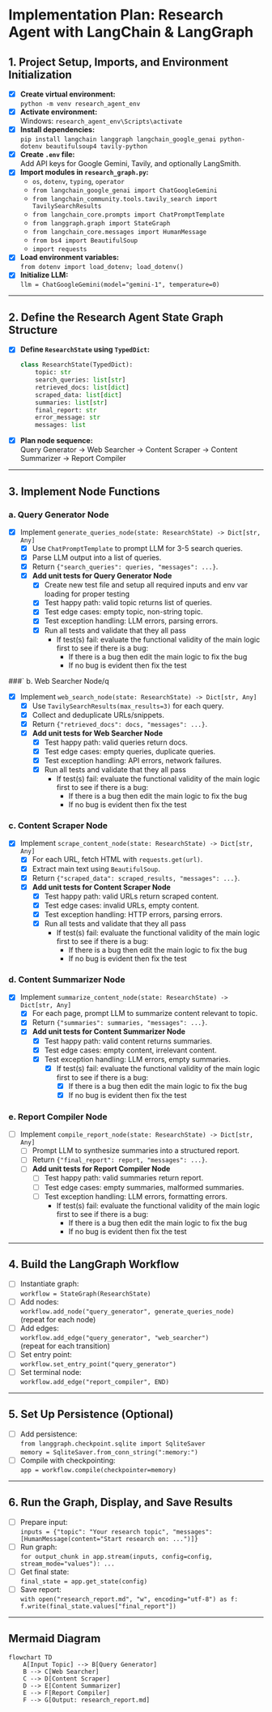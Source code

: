 # Implementation Plan: Research Agent with LangChain & LangGraph

## 1. Project Setup, Imports, and Environment Initialization

- [x] **Create virtual environment:**  
  `python -m venv research_agent_env`
- [x] **Activate environment:**  
  Windows: `research_agent_env\Scripts\activate`
- [x] **Install dependencies:**  
  `pip install langchain langgraph langchain_google_genai python-dotenv beautifulsoup4 tavily-python`
- [x] **Create `.env` file:**  
  Add API keys for Google Gemini, Tavily, and optionally LangSmith.
- [x] **Import modules in `research_graph.py`:**
  - `os`, `dotenv`, `typing`, `operator`
  - `from langchain_google_genai import ChatGoogleGemini`
  - `from langchain_community.tools.tavily_search import TavilySearchResults`
  - `from langchain_core.prompts import ChatPromptTemplate`
  - `from langgraph.graph import StateGraph`
  - `from langchain_core.messages import HumanMessage`
  - `from bs4 import BeautifulSoup`
  - `import requests`
- [x] **Load environment variables:**  
  `from dotenv import load_dotenv; load_dotenv()`
- [x] **Initialize LLM:**  
  `llm = ChatGoogleGemini(model="gemini-1", temperature=0)`

---

## 2. Define the Research Agent State Graph Structure

- [x] **Define `ResearchState` using `TypedDict`:**
  ```python
  class ResearchState(TypedDict):
      topic: str
      search_queries: list[str]
      retrieved_docs: list[dict]
      scraped_data: list[dict]
      summaries: list[str]
      final_report: str
      error_message: str
      messages: list
  ```
- [x] **Plan node sequence:**  
  Query Generator → Web Searcher → Content Scraper → Content Summarizer → Report Compiler

---

## 3. Implement Node Functions

### a. Query Generator Node

- [x] Implement `generate_queries_node(state: ResearchState) -> Dict[str, Any]`
  - [x] Use `ChatPromptTemplate` to prompt LLM for 3-5 search queries.
  - [x] Parse LLM output into a list of queries.
  - [x] Return `{"search_queries": queries, "messages": ...}`.
  - [x] **Add unit tests for Query Generator Node**
    - [x] Create new test file and setup all required inputs and env var loading for proper testing
    - [x] Test happy path: valid topic returns list of queries.
    - [x] Test edge cases: empty topic, non-string topic.
    - [x] Test exception handling: LLM errors, parsing errors.
    - [x] Run all tests and validate that they all pass
      - If test(s) fail: evaluate the functional validity of the main logic first to see if there is a bug:
        - If there is a bug then edit the main logic to fix the bug
        - If no bug is evident then fix the test

###`    b. Web Searcher Node/q
- [x] Implement `web_search_node(state: ResearchState) -> Dict[str, Any]`
  - [x] Use `TavilySearchResults(max_results=3)` for each query.
  - [x] Collect and deduplicate URLs/snippets.
  - [x] Return `{"retrieved_docs": docs, "messages": ...}`.
  - [x] **Add unit tests for Web Searcher Node**
    - [x] Test happy path: valid queries return docs.
    - [x] Test edge cases: empty queries, duplicate queries.
    - [x] Test exception handling: API errors, network failures.
    - [x] Run all tests and validate that they all pass
      - If test(s) fail: evaluate the functional validity of the main logic first to see if there is a bug:
        - If there is a bug then edit the main logic to fix the bug
        - If no bug is evident then fix the test

### c. Content Scraper Node

- [x] Implement `scrape_content_node(state: ResearchState) -> Dict[str, Any]`
  - [x] For each URL, fetch HTML with `requests.get(url)`.
  - [x] Extract main text using `BeautifulSoup`.
  - [x] Return `{"scraped_data": scraped_results, "messages": ...}`.
  - [x] **Add unit tests for Content Scraper Node**
    - [x] Test happy path: valid URLs return scraped content.
    - [x] Test edge cases: invalid URLs, empty content.
    - [x] Test exception handling: HTTP errors, parsing errors.
    - [x] Run all tests and validate that they all pass
      - If test(s) fail: evaluate the functional validity of the main logic first to see if there is a bug:
        - If there is a bug then edit the main logic to fix the bug
        - If no bug is evident then fix the test

### d. Content Summarizer Node

- [x] Implement `summarize_content_node(state: ResearchState) -> Dict[str, Any]`
  - [x] For each page, prompt LLM to summarize content relevant to topic.
  - [x] Return `{"summaries": summaries, "messages": ...}`.
  - [x] **Add unit tests for Content Summarizer Node**
    - [x] Test happy path: valid content returns summaries.
    - [x] Test edge cases: empty content, irrelevant content.
    - [x] Test exception handling: LLM errors, empty summaries.
      - [x] If test(s) fail: evaluate the functional validity of the main logic first to see if there is a bug:
        - [x] If there is a bug then edit the main logic to fix the bug
        - [x] If no bug is evident then fix the test

### e. Report Compiler Node

- [ ] Implement `compile_report_node(state: ResearchState) -> Dict[str, Any]`
  - [ ] Prompt LLM to synthesize summaries into a structured report.
  - [ ] Return `{"final_report": report, "messages": ...}`.
  - [ ] **Add unit tests for Report Compiler Node**
    - [ ] Test happy path: valid summaries return report.
    - [ ] Test edge cases: empty summaries, malformed summaries.
    - [ ] Test exception handling: LLM errors, formatting errors.
      - If test(s) fail: evaluate the functional validity of the main logic first to see if there is a bug:
        - If there is a bug then edit the main logic to fix the bug
        - If no bug is evident then fix the test

---

## 4. Build the LangGraph Workflow

- [ ] Instantiate graph:  
  `workflow = StateGraph(ResearchState)`
- [ ] Add nodes:  
  `workflow.add_node("query_generator", generate_queries_node)`  
  (repeat for each node)
- [ ] Add edges:  
  `workflow.add_edge("query_generator", "web_searcher")`  
  (repeat for each transition)
- [ ] Set entry point:  
  `workflow.set_entry_point("query_generator")`
- [ ] Set terminal node:  
  `workflow.add_edge("report_compiler", END)`

---

## 5. Set Up Persistence (Optional)

- [ ] Add persistence:  
  `from langgraph.checkpoint.sqlite import SqliteSaver`  
  `memory = SqliteSaver.from_conn_string(":memory:")`
- [ ] Compile with checkpointing:  
  `app = workflow.compile(checkpointer=memory)`

---

## 6. Run the Graph, Display, and Save Results

- [ ] Prepare input:  
  `inputs = {"topic": "Your research topic", "messages": [HumanMessage(content="Start research on: ...")]}`
- [ ] Run graph:  
  `for output_chunk in app.stream(inputs, config=config, stream_mode="values"): ...`
- [ ] Get final state:  
  `final_state = app.get_state(config)`
- [ ] Save report:  
  `with open("research_report.md", "w", encoding="utf-8") as f: f.write(final_state.values["final_report"])`

---

## Mermaid Diagram

```mermaid
flowchart TD
    A[Input Topic] --> B[Query Generator]
    B --> C[Web Searcher]
    C --> D[Content Scraper]
    D --> E[Content Summarizer]
    E --> F[Report Compiler]
    F --> G[Output: research_report.md]